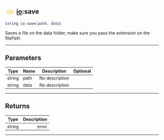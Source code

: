 ## <img src="../../.gitbook/assets/shared.png" width="32" height="32" /> [io](../io/README.md):save

```lua
string io:save(path, data)
```

Saves a file on the data folder, make sure you pass the extension on the filePath<br>

-----------------
## Parameters

| Type   | Name | Description | Optional |
| ------ | ---- | ----------- | -------: |
| string | path | No description |  |
| string | data | No description |  |

-----------------
## Returns

| Type   | Description |
| ------ | ----------: |
| string | error |


--------